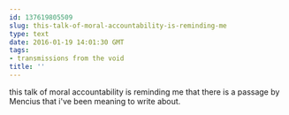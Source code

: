 ```yaml
---
id: 137619805509
slug: this-talk-of-moral-accountability-is-reminding-me
type: text
date: 2016-01-19 14:01:30 GMT
tags:
- transmissions from the void
title: ''
---
```


this talk of moral accountability is reminding me that there is a passage by Mencius that i've been meaning to write about.